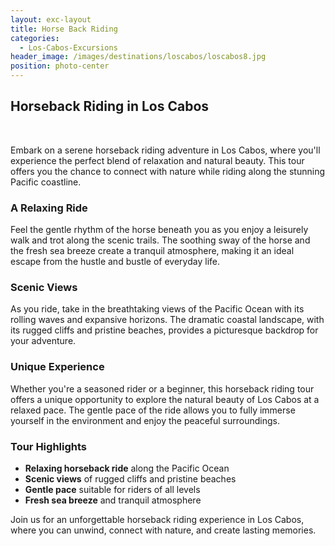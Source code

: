 ```yaml
---
layout: exc-layout
title: Horse Back Riding
categories:
  - Los-Cabos-Excursions
header_image: /images/destinations/loscabos/loscabos8.jpg
position: photo-center
---
```

## Horseback Riding in Los Cabos

&nbsp;

Embark on a serene horseback riding adventure in Los Cabos, where you'll experience the perfect blend of relaxation and natural beauty. This tour offers you the chance to connect with nature while riding along the stunning Pacific coastline.

### A Relaxing Ride

Feel the gentle rhythm of the horse beneath you as you enjoy a leisurely walk and trot along the scenic trails. The soothing sway of the horse and the fresh sea breeze create a tranquil atmosphere, making it an ideal escape from the hustle and bustle of everyday life.

### Scenic Views

As you ride, take in the breathtaking views of the Pacific Ocean with its rolling waves and expansive horizons. The dramatic coastal landscape, with its rugged cliffs and pristine beaches, provides a picturesque backdrop for your adventure.

### Unique Experience

Whether you're a seasoned rider or a beginner, this horseback riding tour offers a unique opportunity to explore the natural beauty of Los Cabos at a relaxed pace. The gentle pace of the ride allows you to fully immerse yourself in the environment and enjoy the peaceful surroundings.

### Tour Highlights

- **Relaxing horseback ride** along the Pacific Ocean
- **Scenic views** of rugged cliffs and pristine beaches
- **Gentle pace** suitable for riders of all levels
- **Fresh sea breeze** and tranquil atmosphere

Join us for an unforgettable horseback riding experience in Los Cabos, where you can unwind, connect with nature, and create lasting memories.
